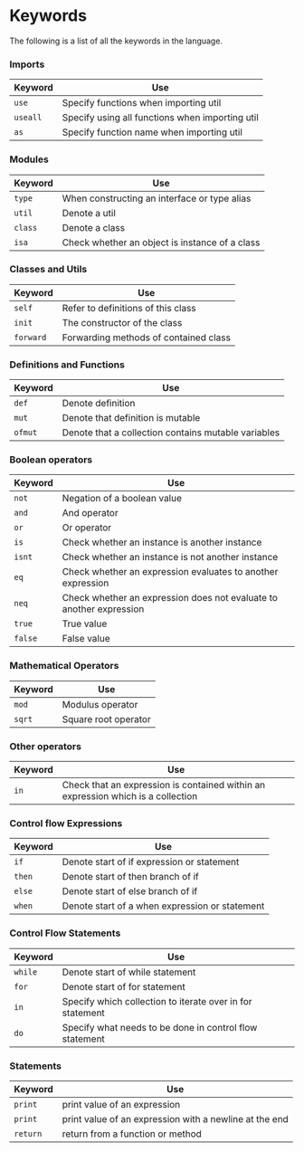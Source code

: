 # Keywords

The following is a list of all the keywords in the language.

### Imports
Keyword | Use 
--------|-----
`use`   | Specify functions when importing util
`useall`| Specify using all functions when importing util
`as`    | Specify function name when importing util

### Modules
Keyword | Use 
--------|-----
`type`  | When constructing an interface or type alias
`util`  | Denote a util
`class` | Denote a class
`isa`   | Check whether an object is instance of a class

### Classes and Utils
Keyword   | Use 
----------|-----
`self`    | Refer to definitions of this class
`init`    | The constructor of the class
`forward` | Forwarding methods of contained class

### Definitions and Functions
Keyword | Use 
--------|-----
`def`   | Denote definition
`mut`   | Denote that definition is mutable
`ofmut` | Denote that a collection contains mutable variables

### Boolean operators
Keyword | Use 
--------|-----
`not`   | Negation of a boolean value
`and`   | And operator 
`or`    | Or operator
`is`    | Check whether an instance is another instance
`isnt`  | Check whether an instance is not another instance
`eq`    | Check whether an expression evaluates to another expression
`neq`   | Check whether an expression does not evaluate to another expression
`true`  | True value
`false` | False value

### Mathematical Operators
Keyword | Use 
--------|-----
`mod`   | Modulus operator
`sqrt`  | Square root operator

### Other operators
Keyword | Use
--------|-----
`in`    | Check that an expression is contained within an expression which is a collection

### Control flow Expressions
Keyword | Use 
--------|-----
`if`    | Denote start of if expression or statement
`then`  | Denote start of then branch of if
`else`  | Denote start of else branch of if
`when`  | Denote start of a when expression or statement

### Control Flow Statements
Keyword | Use 
--------|-----
`while` | Denote start of while statement
`for`   | Denote start of for statement
`in`    | Specify which collection to iterate over in for statement
`do`    | Specify what needs to be done in control flow statement

### Statements
Keyword | Use 
--------|-----
`print` | print value of an expression
`print` | print value of an expression with a newline at the end
`return`| return from a function or method
